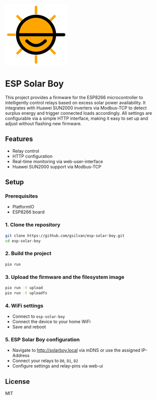 ![ESP Solar Boy Image](https://raw.githubusercontent.com/gsilvan/esp-solar-boy/refs/heads/master/data/logo.svg)

# ESP Solar Boy

This project provides a firmware for the ESP8266 microcontroller to intelligently control relays based on excess solar power availability. It integrates with Huawei SUN2000 inverters via Modbus-TCP to detect surplus energy and trigger connected loads accordingly. All settings are configurable via a simple HTTP interface, making it easy to set up and adjust without flashing new firmware.

## Features

- Relay control
- HTTP configuration
- Real-time monitoring via web-user-interface
- Huawei SUN2000 support via Modbus-TCP

## Setup

### Prerequisites

- PlatformIO
- ESP8266 board

### 1. Clone the repository

```bash
git clone https://github.com/gsilvan/esp-solar-boy.git
cd esp-solar-boy
```

### 2. Build the project

```bash
pio run
```

### 3. Upload the firmware and the filesystem image

```bash
pio run -t upload
pio run -t uploadfs
```

### 4. WiFi settings

- Connect to `esp-solar-boy`
- Connect the device to your home WiFi
- Save and reboot

### 5. ESP Solar Boy configuration

- Navigate to http://solarboy.local via mDNS or use the assigned IP-Address
- Connect your relays to `D0`, `D1`, `D2`
- Configure settings and relay-pins via web-ui

## License

MIT
